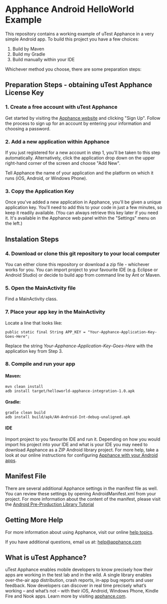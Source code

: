 # Apphance Android HelloWorld Example

This repository contains a working example of uTest Apphance in a very simple Android app. 
To build this project you have a few choices:

1. Build by Maven
2. Build my Gradle
3. Build manually within your IDE

Whichever method you choose, there are some preparation steps:

## Preparation Steps - obtaining uTest Apphance License Key

### 1. Create a free account with uTest Apphance

Get started by visiting the [Apphance website](http://www.apphance.com) and clicking "Sign Up". Follow the process to sign up for an account by entering your information and choosing a password.

### 2. Add a new application within Apphance

If you just registered for a new account in step 1, you'll be taken to this step automatically. Alternatively, click the application drop down on the upper right-hand corner of the screen and choose "Add New".

Tell Apphance the name of your application and the platform on which it runs (iOS, Android, or Windows Phone).

### 3. Copy the Application Key

Once you've added a new application in Apphance, you'll be given a unique application key. You'll need to add this to your code in just a few minutes, so keep it readily available. (You can always retrieve this key later if you need it. It's available in the Apphance web panel within the "Settings" menu on the left.)

## Instalation Steps

### 4. Download or clone this git repository to your local computer

You can either clone this repository or download a zip file - whichever works for you.
You can import project to your favourite IDE (e.g. Eclipse or Android Studio) or decide to build app from command line by Ant or Maven.

### 5. Open the MainActivity file

Find a MainActivity class. 

### 7. Place your app key in the MainActivity

Locate a line that looks like:

	public static final String APP_KEY = "Your-Apphance-Application-Key-Goes-Here";

Replace the string *Your-Apphance-Application-Key-Goes-Here* with the application key from Step 3.

### 8. Compile and run your app

#### Maven:
	
	mvn clean install
	adb install target/helloworld-apphance-integration-1.0.apk 


#### Gradle:
	gradle clean build
	adb install build/apk/AH-Android-Int-debug-unaligned.apk 

#### IDE
Import project to you favourite IDE and run it. Depending on how you would import his project into your IDE and what is your IDE
you may need to download Apphance as a ZIP Android library project. For more help, take a look at our online instructions for configuring [Apphance with your Android apps](http://help.apphance.com/library-installation/android/).

## Manifest File

There are several additional Apphance settings in the manifest file as well. You can review these settings by opening AndroidManifest.xml from your project. For more information about the content of the manifest, please visit the [Android Pre-Production Library Tutorial](http://help.apphance.com/library-installation/android/tutorial-pre-production)

## Getting More Help

For more information about using Apphance, visit our online [help topics](http://help.apphance.com).  

If you have additional questions, email us at: [help@apphance.com](mailto:help@apphance.com)

## What is uTest Apphance?

uTest Apphance enables mobile developers to know precisely how their apps are working in the test lab and in the wild. A single library enables over-the-air app distribution, crash reports, in-app bug reports and user feedback. Now developers can discover in real time precisely what’s working – and what’s not – with their iOS, Android, Windows Phone, Kindle Fire and Nook apps. Learn more by visiting [apphance.com](http://www.apphance.com).

